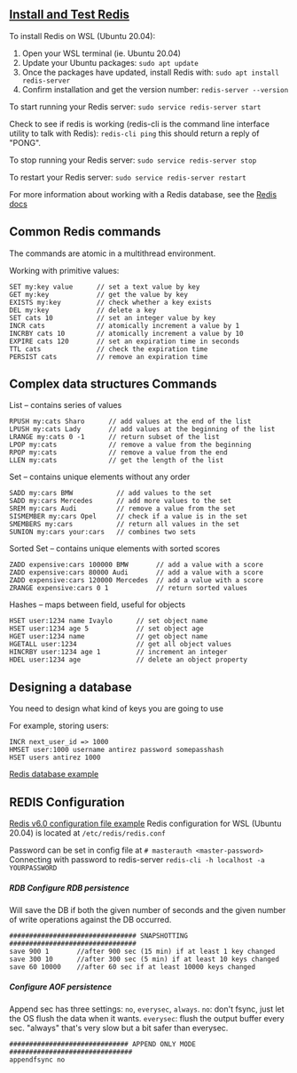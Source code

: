 ## [Install and Test Redis](https://docs.microsoft.com/en-us/windows/wsl/tutorials/wsl-database#install-redis)

To install Redis on WSL (Ubuntu 20.04):
1. Open your WSL terminal (ie. Ubuntu 20.04)
2. Update your Ubuntu packages: ```sudo apt update```
3. Once the packages have updated, install Redis with: ```sudo apt install redis-server```
4. Confirm installation and get the version number: ```redis-server --version```

To start running your Redis server: ```sudo service redis-server start```

Check to see if redis is working (redis-cli is the command line interface utility to talk with Redis): ```redis-cli ping``` this should return a reply of "PONG".

To stop running your Redis server: ```sudo service redis-server stop```

To restart your Redis server: ```sudo service redis-server restart```

For more information about working with a Redis database, see the [Redis docs](https://redis.io/topics/quickstart)

## Common Redis commands

The commands are atomic in a multithread environment.

Working with primitive values:

```redis
SET my:key value      // set a text value by key
GET my:key            // get the value by key
EXISTS my:key         // check whether a key exists
DEL my:key            // delete a key
SET cats 10           // set an integer value by key
INCR cats             // atomically increment a value by 1
INCRBY cats 10        // atomically increment a value by 10
EXPIRE cats 120       // set an expiration time in seconds
TTL cats              // check the expiration time
PERSIST cats          // remove an expiration time
```

## Complex data structures Commands

List – contains series of values

```
RPUSH my:cats Sharo      // add values at the end of the list
LPUSH my:cats Lady       // add values at the beginning of the list
LRANGE my:cats 0 -1      // return subset of the list
LPOP my:cats             // remove a value from the beginning 
RPOP my:cats             // remove a value from the end
LLEN my:cats             // get the length of the list
```

Set – contains unique elements without any order

```
SADD my:cars BMW           // add values to the set
SADD my:cars Mercedes      // add more values to the set
SREM my:cars Audi          // remove a value from the set
SISMEMBER my:cars Opel     // check if a value is in the set
SMEMBERS my:cars           // return all values in the set
SUNION my:cars your:cars   // combines two sets
```

Sorted Set – contains unique elements with sorted scores

```
ZADD expensive:cars 100000 BMW       // add a value with a score
ZADD expensive:cars 80000 Audi       // add a value with a score
ZADD expensive:cars 120000 Mercedes  // add a value with a score
ZRANGE expensive:cars 0 1            // return sorted values
```

Hashes – maps between field, useful for objects

```
HSET user:1234 name Ivaylo      // set object name
HSET user:1234 age 5            // set object age
HGET user:1234 name             // get object name
HGETALL user:1234               // get all object values
HINCRBY user:1234 age 1         // increment an integer
HDEL user:1234 age              // delete an object property
```

## Designing a database

You need to design what kind of keys you are going to use

For example, storing users:

```redis
INCR next_user_id => 1000                  
HMSET user:1000 username antirez password somepasshash
HSET users antirez 1000
```

[Redis database example](https://redis.io/topics/twitter-clone)

## REDIS Configuration

[Redis v6.0 configuration file example](https://raw.githubusercontent.com/redis/redis/6.0/redis.conf)
Redis configuration for WSL (Ubuntu 20.04) is located at ```/etc/redis/redis.conf```

Password can be set in config file at ```# masterauth <master-password>```
Connecting with password to redis-server ```redis-cli -h localhost -a YOURPASSWORD```

##### RDB Configure RDB persistence

Will save the DB if both the given number of seconds and the given number of write operations against the DB occurred.
```
################################ SNAPSHOTTING  ################################
save 900 1       //after 900 sec (15 min) if at least 1 key changed
save 300 10      //after 300 sec (5 min) if at least 10 keys changed
save 60 10000    //after 60 sec if at least 10000 keys changed
```


##### Configure AOF persistence

Append sec has three settings: ```no```, ```everysec```, ```always```. ```no```: don't fsync, just let the OS flush the data when it wants. ```everysec```: flush the output buffer every sec. "always" that's very slow but a bit safer than everysec.
```
############################## APPEND ONLY MODE ###############################
appendfsync no 
```
